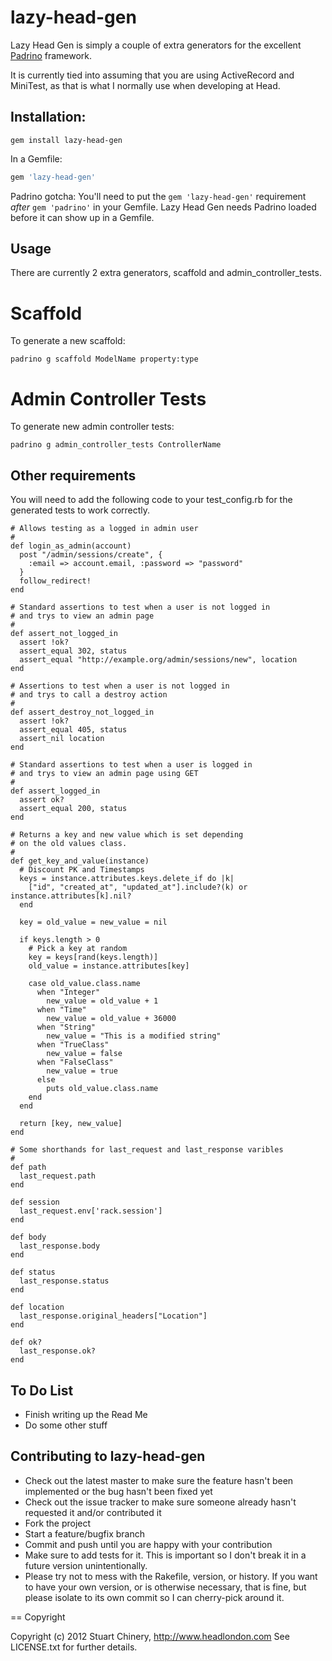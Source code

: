 lazy-head-gen
=============

Lazy Head Gen is simply a couple of extra generators for the excellent [Padrino](https://github.com/padrino/padrino-framework) framework.

It is currently tied into assuming that you are using ActiveRecord and MiniTest, as that is what I normally use when developing at Head.

Installation:
-------------

```
gem install lazy-head-gen
```

In a Gemfile:

```ruby
gem 'lazy-head-gen'
```

Padrino gotcha: You'll need to put the `gem 'lazy-head-gen'` requirement *after* `gem 'padrino'` in your Gemfile.
Lazy Head Gen needs Padrino loaded before it can show up in a Gemfile.

Usage
-----

There are currently 2 extra generators, scaffold and admin_controller_tests.

Scaffold
========

To generate a new scaffold:

```
padrino g scaffold ModelName property:type
```

Admin Controller Tests
======================

To generate new admin controller tests:

```
padrino g admin_controller_tests ControllerName
```

Other requirements
------------------

You will need to add the following code to your test_config.rb for the generated tests to work correctly.

```
# Allows testing as a logged in admin user
#
def login_as_admin(account)
  post "/admin/sessions/create", {
    :email => account.email, :password => "password"
  }
  follow_redirect!
end

# Standard assertions to test when a user is not logged in
# and trys to view an admin page
#
def assert_not_logged_in
  assert !ok?
  assert_equal 302, status
  assert_equal "http://example.org/admin/sessions/new", location
end

# Assertions to test when a user is not logged in
# and trys to call a destroy action
#
def assert_destroy_not_logged_in
  assert !ok?
  assert_equal 405, status
  assert_nil location
end

# Standard assertions to test when a user is logged in
# and trys to view an admin page using GET
#
def assert_logged_in
  assert ok?
  assert_equal 200, status
end

# Returns a key and new value which is set depending
# on the old values class.
#
def get_key_and_value(instance)
  # Discount PK and Timestamps
  keys = instance.attributes.keys.delete_if do |k|
    ["id", "created_at", "updated_at"].include?(k) or instance.attributes[k].nil?
  end

  key = old_value = new_value = nil

  if keys.length > 0
    # Pick a key at random
    key = keys[rand(keys.length)]
    old_value = instance.attributes[key]

    case old_value.class.name
      when "Integer"
        new_value = old_value + 1
      when "Time"
        new_value = old_value + 36000
      when "String"
        new_value = "This is a modified string"
      when "TrueClass"
        new_value = false
      when "FalseClass"
        new_value = true
      else
        puts old_value.class.name
    end
  end

  return [key, new_value]
end

# Some shorthands for last_request and last_response varibles
#
def path
  last_request.path
end

def session
  last_request.env['rack.session']
end

def body
  last_response.body
end

def status
  last_response.status
end

def location
  last_response.original_headers["Location"]
end

def ok?
  last_response.ok?
end
```

To Do List
----------

* Finish writing up the Read Me
* Do some other stuff


Contributing to lazy-head-gen
-----------------------------

* Check out the latest master to make sure the feature hasn't been implemented or the bug hasn't been fixed yet
* Check out the issue tracker to make sure someone already hasn't requested it and/or contributed it
* Fork the project
* Start a feature/bugfix branch
* Commit and push until you are happy with your contribution
* Make sure to add tests for it. This is important so I don't break it in a future version unintentionally.
* Please try not to mess with the Rakefile, version, or history. If you want to have your own version, or is otherwise necessary, that is fine, but please isolate to its own commit so I can cherry-pick around it.

== Copyright

Copyright (c) 2012 Stuart Chinery, http://www.headlondon.com
See LICENSE.txt for further details.
